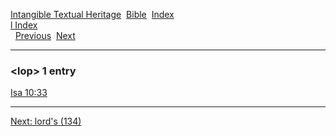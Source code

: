 [Intangible Textual Heritage](../../index)  [Bible](../index) 
[Index](index)   
[l Index](_l_)  
  [Previous](c06910)  [Next](c06912) 

------------------------------------------------------------------------

### &lt;lop&gt; 1 entry

[Isa 10:33](../kjv/isa010.htm#033)  

------------------------------------------------------------------------

[Next: lord's (134)](c06912)
